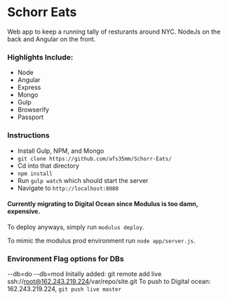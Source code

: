 # Schorr Eats

Web app to keep a running tally of resturants around NYC. NodeJs on the back and Angular on the front.

### Highlights Include:
- Node
- Angular
- Express
- Mongo
- Gulp
- Browserify
- Passport

### Instructions
- Install Gulp, NPM, and Mongo
- `git clone https://github.com/afs35mm/Schorr-Eats/`
- Cd into that directory
- `npm install`
- Run `gulp watch` which should start the server
- Navigate to `http://localhost:8080`


#### Currently migrating to Digital Ocean since Modulus is too damn, expensive.

To deploy anyways, simply run `modulus deploy`.

To mimic the modulus prod environment run `node app/server.js`.

### Environment Flag options for DBs
--db=do
--db=mod
Initally added: git remote add live ssh://root@162.243.219.224/var/repo/site.git
To push to Digital ocean: 162.243.219.224, `git push live master`
